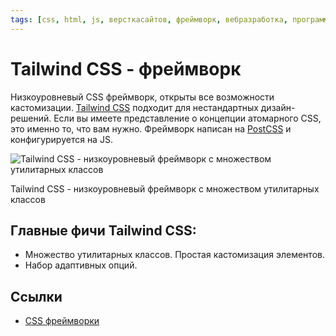 ```yaml
---
tags: [css, html, js, версткасайтов, фреймворк, вебразработка, программирование]
---
```

# Tailwind CSS - фреймворк

Низкоуровневый CSS фреймворк, открыты все возможности кастомизации. [Tailwind CSS](https://tailwindcss.com/) подходит для нестандартных дизайн-решений. Если вы имеете представление о концепции атомарного CSS, это именно то, что вам нужно. Фреймворк написан на [PostCSS](http://postcss.org/) и конфигурируется на JS.

![Tailwind CSS - низкоуровневый фреймворк с множеством утилитарных классов](https://media.proglib.io/posts/2020/01/14/c3fc0fc09ed68909b6d57c6519444d95.png)

Tailwind CSS - низкоуровневый фреймворк с множеством утилитарных классов

## Главные фичи Tailwind CSS:

-   Множество утилитарных классов. Простая кастомизация элементов.
-   Набор адаптивных опций.

## Ссылки

* [CSS фреймворки](CSS%20%D1%84%D1%80%D0%B5%D0%B9%D0%BC%D0%B2%D0%BE%D1%80%D0%BA%D0%B8.md)